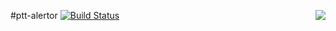 #ptt-alertor
<img align="right" src="https://raw.githubusercontent.com/liam-lai/ptt-alertor/master/logo.jpg">
[![Build Status](https://travis-ci.org/liam-lai/ptt-alertor.svg?branch=master)](https://travis-ci.org/liam-lai/ptt-alertor)

